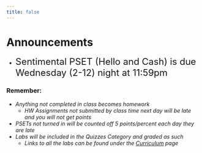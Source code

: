 ```yaml
---
title: false
---
```

<meta http-equiv="refresh" content="600"/>

# Announcements

- <span style="font-size: 24px;">Sentimental PSET (Hello and Cash) is due Wednesday (2-12) night at 11:59pm</span>

<!-- <img src="https://image.freepik.com/free-vector/attention-please-concept-important-announcement_118124-879.jpg" alt="announcement" height="400"> -->

<!-- <img src="https://www.dominicavibes.dm/wp-content/uploads/2016/09/Announcement-Icon.jpg" alt="announcement" height="400">  -->

### Remember:
  - *Anything not completed in class becomes homework*
    - *HW Assignments not submitted by class time next day will be late and you will not get points*
  - *PSETs not turned in will be counted off 5 points/percent each day they are late*
  - *Labs will be included in the Quizzes Category and graded as such*
    - *Links to all the labs can be found under the [Curriculum](/ap/curriculum/index.md) page*

<!-- # Hello, world! -->


<!-- This is CS50 AP, Harvard University's introduction to the intellectual enterprises of computer science and the art of programming for students in high school, which satisfies the College Board's AP CS Principles curriculum framework. -->

<!-- <iframe src="https://www.youtube.com/embed/tZxLMIk_SaY?playlist=GAB6Gm7pTTA"></iframe> -->
